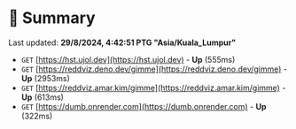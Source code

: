 # 📖 Summary
Last updated: **29/8/2024, 4:42:51 PTG "Asia/Kuala_Lumpur"**

- `GET` [https://hst.ujol.dev](https://hst.ujol.dev) - **Up** (555ms)
- `GET` [https://reddviz.deno.dev/gimme](https://reddviz.deno.dev/gimme) - **Up** (2953ms)
- `GET` [https://reddviz.amar.kim/gimme](https://reddviz.amar.kim/gimme) - **Up** (613ms)
- `GET` [https://dumb.onrender.com](https://dumb.onrender.com) - **Up** (322ms)

